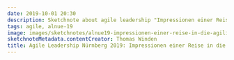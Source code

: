 ```yaml
---
date: 2019-10-01 20:30
description: Sketchnote about agile leadership "Impressionen einer Reise in die Agilität"
tags: agile, alnue-19
image: images/sketchnotes/alnue19-impressionen-einer-reise-in-die-agilitaet-small.jpg
sketchnoteMetadata.contentCreator: Thomas Winden
title: Agile Leadership Nürnberg 2019: Impressionen einer Reise in die Agilität
---
```

